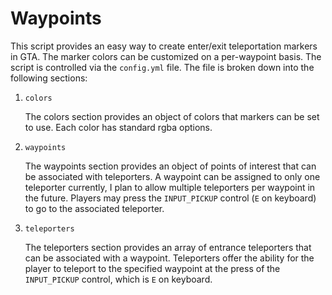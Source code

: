 # Waypoints

This script provides an easy way to create enter/exit teleportation markers in GTA. The marker colors can be customized on a per-waypoint basis. The script is controlled via the `config.yml` file. The file is broken down into the following sections:

 1. `colors`

    The colors section provides an object of colors that markers can be set to use. Each color has standard rgba options.

 2. `waypoints`

    The waypoints section provides an object of points of interest that can be associated with teleporters. A waypoint can be assigned to only one teleporter currently, I plan to allow multiple teleporters per waypoint in the future. Players may press the `INPUT_PICKUP` control (`E` on keyboard) to go to the associated teleporter.

 3. `teleporters`

    The teleporters section provides an array of entrance teleporters that can be associated with a waypoint. Teleporters offer the ability for the player to teleport to the specified waypoint at the press of the `INPUT_PICKUP` control, which is `E` on keyboard.